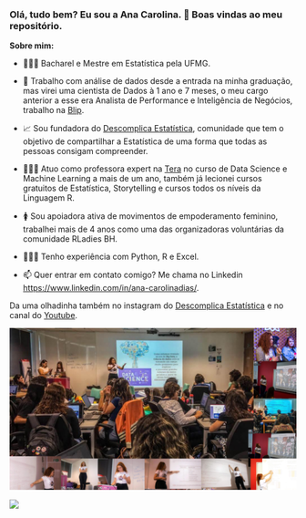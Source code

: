 
<!--
**AnaCarolinaFDias/AnaCarolinaFDias** is a ✨ _special_ ✨ repository because its `README.md` (this file) appears on your GitHub profile.-->

### Olá, tudo bem? Eu sou a Ana Carolina. 👋 Boas vindas ao meu repositório. 

<b>Sobre mim:</b>
- 👩🏻‍🎓 Bacharel e Mestre em Estatística pela UFMG. 
- 🎲 Trabalho com análise de dados desde a entrada na minha graduação, mas virei uma cientista de Dados à 1 ano e 7 meses, o meu cargo anterior a esse era Analista de Performance e Inteligência de Negócios, trabalho na [ Blip](https://www.linkedin.com/company/blipbr/mycompany/verification/). 
- 📈 Sou fundadora do [Descomplica Estatística](https://www.instagram.com/descomplicaestatistica/), comunidade que tem o objetivo de compartilhar a Estatística de uma forma que todas as pessoas consigam compreender. 
- 👩🏽‍🏫 Atuo como professora expert na [Tera](https://somostera.com/cursos/data-science-machine-learning) no curso de Data Science e Machine Learning a mais de um ano, também já lecionei cursos gratuitos de Estatística, Storytelling e cursos todos os níveis da Linguagem R.
- 🚺 Sou apoiadora ativa de movimentos de empoderamento feminino, trabalhei mais de 4 anos como uma das organizadoras voluntárias da comunidade RLadies BH.
- 👩🏽‍💻 Tenho experiência com Python, R e Excel.


- 📫 Quer entrar em contato comigo? Me chama no Linkedin https://www.linkedin.com/in/ana-carolinadias/. 

Da uma olhadinha também no instagram do [Descomplica Estatística](https://www.instagram.com/descomplicaestatistica/) e no canal do [Youtube](https://www.youtube.com/channel/UCh7holfA6lXAeKPFHIqeOwQ/featured).

![Banner Principal](https://github.com/AnaCarolinaFDias/AnaCarolinaFDias/blob/main/Aulas.png)

![](https://komarev.com/ghpvc/?username=AnaCarolinaFDias&color=ff69b4)
